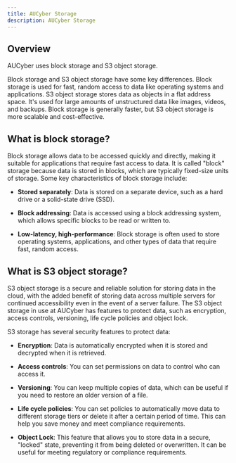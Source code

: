 ```yaml
---
title: AUCyber Storage
description: AUCyber Storage
---
```


## Overview

AUCyber uses block storage and S3 object storage.

Block storage and S3 object storage have some key differences. Block storage is used for fast, random access to data like operating systems and applications. S3 object storage stores data as objects in a flat address space. It's used for large amounts of unstructured data like images, videos, and backups. Block storage is generally faster, but S3 object storage is more scalable and cost-effective.

## What is block storage?

Block storage allows data to be accessed quickly and directly, making it suitable for applications that require fast access to data. It is called "block" storage because data is stored in blocks, which are typically fixed-size units of storage. Some key characteristics of block storage include:

- **Stored separately**: Data is stored on a separate device, such as a hard drive or a solid-state drive (SSD).

- **Block addressing**: Data is accessed using a block addressing system, which allows specific blocks to be read or written to.

- **Low-latency, high-performance**: Block storage is often used to store operating systems, applications, and other types of data that require fast, random access.

## What is S3 object storage?

S3 object storage is a secure and reliable solution for storing data in the cloud, with the added benefit of storing data across multiple servers for continued accessibility even in the event of a server failure. The S3 object storage in use at AUCyber has features to protect data, such as encryption, access controls, versioning, life cycle policies and object lock.

S3 storage has several security features to protect data:

- **Encryption**: Data is automatically encrypted when it is stored and decrypted when it is retrieved.

- **Access controls**: You can set permissions on data to control who can access it.

- **Versioning**: You can keep multiple copies of data, which can be useful if you need to restore an older version of a file.

- **Life cycle policies**: You can set policies to automatically move data to different storage tiers or delete it after a certain period of time. This can help you save money and meet compliance requirements.

- **Object Lock**: This feature that allows you to store data in a secure, "locked" state, preventing it from being deleted or overwritten. It can be useful for meeting regulatory or compliance requirements.